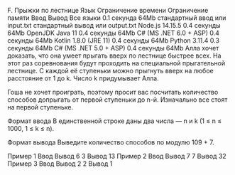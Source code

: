F. Прыжки по лестнице
Язык	Ограничение времени	Ограничение памяти	Ввод	Вывод
Все языки	0.1 секунда	64Mb	стандартный ввод или input.txt	стандартный вывод или output.txt
Node.js 14.15.5	0.4 секунды	64Mb
OpenJDK Java 11	0.4 секунды	64Mb
C# (MS .NET 6.0 + ASP)	0.4 секунды	64Mb
Kotlin 1.8.0 (JRE 11)	0.4 секунды	64Mb
Python 3.11.4	0.3 секунды	64Mb
C# (MS .NET 5.0 + ASP)	0.4 секунды	64Mb
Алла хочет доказать, что она умеет прыгать вверх по лестнице быстрее всех. На этот раз соревнования будут проходить на специальной прыгательной лестнице. С каждой её ступеньки можно прыгнуть вверх на любое расстояние от 1 до k. Число k придумывает Алла.

Гоша не хочет проиграть, поэтому просит вас посчитать количество способов допрыгать от первой ступеньки до n-й. Изначально все стоят на первой ступеньке.

Формат ввода
В единственной строке даны два числа — n и k (1 ≤ n ≤ 1000, 1 ≤ k ≤ n).

Формат вывода
Выведите количество способов по модулю 109 + 7.

Пример 1
Ввод	Вывод
6 3
Вывод
13
Пример 2
Ввод	Вывод
7 7
Вывод
32
Пример 3
Ввод	Вывод
2 2
Вывод
1